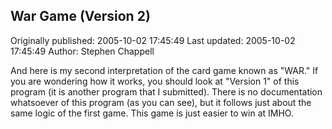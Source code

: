 ## War Game (Version 2) 
Originally published: 2005-10-02 17:45:49 
Last updated: 2005-10-02 17:45:49 
Author: Stephen Chappell 
 
And here is my second interpretation of the card game known as "WAR." If you are wondering how it works, you should look at "Version 1" of this program (it is another program that I submitted). There is no documentation whatsoever of this program (as you can see), but it follows just about the same logic of the first game. This game is just easier to win at IMHO.